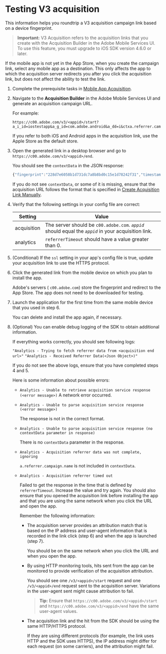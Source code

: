 # Testing V3 acquisition

This information helps you roundtrip a V3 acquisition campaign link based on a device fingerprint.

> **Important:** V3 Acquisition refers to the acquisition links that you create with the Acquisition Builder in the Adobe Mobile Services UI. To use this feature, you must upgrade to iOS SDK version 4.6.0 or later.

If the mobile app is not yet in the App Store, when you create the campaign link, select any mobile app as a destination. This only affects the app to which the acquisition server redirects you after you click the acquisition link, but does not affect the ability to test the link. 

1. Complete the prerequisite tasks in [Mobile App Acquisition](/docs/ios/acquisition-main/acquisition.md).
1. Navigate to the **Acquisition Builder** in the Adobe Mobile Services UI and generate an acquisition campaign URL.

   For example:

   ```
   https://c00.adobe.com/v3/<appid>/start?a_i_id=iostestapp&a_g_id=com.adobe.android&a_dd=i&ctxa.referrer.campaign.name=name&ctxa.referrer.campaign.trackingcode=trackingcode
   ```

   If you refer to both iOS and Android apps in the acquisition link, use the Apple Store as the default store. 
1. Open the generated link in a desktop browser and go to `https://c00.adobe.com/v3/<appid>/end`.

   You should see the `contextData` in the JSON response:

   ```js
   {"fingerprint":"228d7e6058b1d731dc7a8b8bd0c15e1d78242f31","timestamp":1457989293,"appguid":"","contextData":{"a.referrer.campaign.name":"name","a.referrer.campaign.trackingcode":"trackingcode"}}.
   ```

   If you do not see `contextData`, or some of it is missing, ensure that the acquisition URL follows the format that is specified in [Create Acquisition Link Manually](https://experienceleague.adobe.com/docs/mobile-services/using/acquisition-main-ug/create-manage-link-destination/legacy-acquisition-links/acquisition-link-manual.html).
1. Verify that the following settings in your config file are correct:

    | Setting | Value |
    |--- |--- |
    |acquisition|The server should be  `c00.adobe.com`. *`appid`* should equal the *`appid`* in your acquisition link.|
    |analytics|`referrerTimeout` should have a value greater than 0.|

1. (Conditional) If the `ssl` setting in your app's config file is true, update your acquisition link to use the HTTPS protocol.
1. Click the generated link from the mobile device on which you plan to install the app.

   Adobe's servers ( `c00.adobe.com`) store the fingerprint and redirect to the App Store. The app does not need to be downloaded for testing.
1. Launch the application for the first time from the same mobile device that you used in step 6.

   You can delete and install the app again, if necessary.
1. (Optional) You can enable debug logging of the SDK to obtain additional information.

   If everything works correctly, you should see following logs:

   `"Analytics - Trying to fetch referrer data from <acquisition end url>"`
   `"Analytics - Received Referrer Data(<Json Object>)"`

   If you do not see the above logs, ensure that you have completed steps 4 and 5.

   Here is some information about possible errors:

   * `Analytics - Unable to retrieve acquisition service response (<error message>)`
      A network error occurred.

   * `Analytics - Unable to parse acquisition service response (<error message>)`

     The response is not in the correct format.

   * `Analytics - Unable to parse acquisition service response (no contextData parameter in response)`

     There is no `contextData` parameter in the response.

   * `Analytics - Acquisition referrer data was not complete, ignoring`

     `a.referrer.campaign.name` is not included in `contextData`.

   * `Analytics - Acquisition referrer timed out`

     Failed to get the response in the time that is defined by `referrerTimeout`. Increase the value and try again. You should also ensure that you opened the acquisition link before installing the app and that you are using the same network when you click the URL and open the app.

     Remember the following information:

     * The acquisition server provides an attribution match that is based on the IP address and user-agent information that is recorded in the link click (step 6) and when the app is launched (step 7).

        You should be on the same network when you click the URL and when you open the app.

     * By using HTTP monitoring tools, hits sent from the app can be monitored to provide verification of the acquisition attribution.

       You should see one `/v3/<appid>/start` request and one `/v3/<appid>/end` request sent to the acquisition server. Variations in the user-agent sent might cause attribution to fail.

       > **Tip:** Ensure that `https://c00.adobe.com/v3/<appid>/start` and `https://c00.adobe.com/v3/<appid>/end` have the same user-agent values.

     * The acquisition link and the hit from the SDK should be using the same HTTP/HTTPS protocol.

       If they are using different protocols (for example, the link uses HTTP and the SDK uses HTTPS), the IP address might differ for each request (on some carriers), and the attribution might fail.
